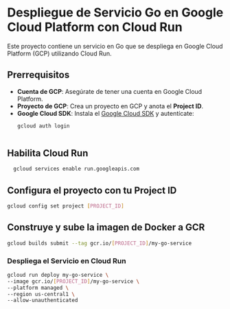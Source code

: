 # Despliegue de Servicio Go en Google Cloud Platform con Cloud Run

Este proyecto contiene un servicio en Go que se despliega en Google Cloud Platform (GCP) utilizando Cloud Run.

## Prerrequisitos

- **Cuenta de GCP**: Asegúrate de tener una cuenta en Google Cloud Platform.
- **Proyecto de GCP**: Crea un proyecto en GCP y anota el **Project ID**.
- **Google Cloud SDK**: Instala el [Google Cloud SDK](https://cloud.google.com/sdk/docs/install) y autentícate:
  ```bash
  gcloud auth login



## Habilita Cloud Run
  
  ```bash
    gcloud services enable run.googleapis.com

```


## Configura el proyecto con tu Project ID
  ```bash
gcloud config set project [PROJECT_ID]

```
## Construye y sube la imagen de Docker a GCR
  ```bash
gcloud builds submit --tag gcr.io/[PROJECT_ID]/my-go-service

```
### Despliega el Servicio en Cloud Run

  ```bash
gcloud run deploy my-go-service \
  --image gcr.io/[PROJECT_ID]/my-go-service \
  --platform managed \
  --region us-central1 \
  --allow-unauthenticated

```
